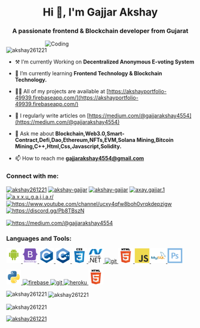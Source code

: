 

<h1 align="center">Hi 👋, I'm Gajjar Akshay</h1>
<h3 align="center">A passionate frontend & Blockchain developer from Gujarat</h3>
<img align="right" alt="Coding" width="400" src="https://cdn.dribbble.com/users/1162077/screenshots/3848914/programmer.gif">

<p align="left"> <img src="https://komarev.com/ghpvc/?username=akshay261221&label=Profile%20views&color=0e75b6&style=flat" alt="akshay261221" /> </p>

- ⚒️ I’m currently Working on **Decentralized Anonymous E-voting System**

- 🌱 I’m currently learning **Frontend Technology & Blockchain Technology.**

- 👨‍💻 All of my projects are available at [https://akshayportfolio-49939.firebaseapp.com/](https://akshayportfolio-49939.firebaseapp.com/)

- 📝 I regularly write articles on [https://medium.com/@gajjarakshay4554](https://medium.com/@gajjarakshay4554)

- 💬 Ask me about **Blockchain,Web3.0,Smart-Contract,Defi,Dao,Ethereum,NFTs,EVM,Solana Mining,Bitcoin Mining,C++,Html,Css,Javascript,Solidity.**

- 📫 How to reach me **gajjarakshay4554@gmail.com**

<h3 align="left">Connect with me:</h3>
<p align="left">
<a href="https://twitter.com/akshay261221" target="blank"><img align="center" src="https://raw.githubusercontent.com/rahuldkjain/github-profile-readme-generator/master/src/images/icons/Social/twitter.svg" alt="akshay261221" height="30" width="40" /></a>
<a href="https://www.linkedin.com/in/akshay-gajjar-0b279a212/" target="_blank"><img align="center" src="https://raw.githubusercontent.com/rahuldkjain/github-profile-readme-generator/master/src/images/icons/Social/linked-in-alt.svg" alt="akshay-gajjar" height="30" width="40" /></a>
<a href="https://stackoverflow.com/users/akshay-gajjar" target="blank"><img align="center" src="https://raw.githubusercontent.com/rahuldkjain/github-profile-readme-generator/master/src/images/icons/Social/stack-overflow.svg" alt="akshay-gajjar" height="30" width="40" /></a>
<a href="https://fb.com/axay.gajjar.1" target="blank"><img align="center" src="https://raw.githubusercontent.com/rahuldkjain/github-profile-readme-generator/master/src/images/icons/Social/facebook.svg" alt="axay.gajjar.1" height="30" width="40" /></a>
<a href="https://instagram.com/a.x.x.u_g.a.j.j.a.r/" target="blank"><img align="center" src="https://raw.githubusercontent.com/rahuldkjain/github-profile-readme-generator/master/src/images/icons/Social/instagram.svg" alt="a.x.x.u_g.a.j.j.a.r/" height="30" width="40" /></a>
<a href="https://youtube.com/channel/UCJSqZ0vPQVKaI9v7wlt1qlQ" target="blank"><img align="center" src="https://raw.githubusercontent.com/rahuldkjain/github-profile-readme-generator/master/src/images/icons/Social/youtube.svg" alt="https://www.youtube.com/channel/ucxy4qfw8boh0vrqkdepzigw" height="30" width="40" /></a>
<a href="https://discord.gg/https://discord.gg/Pb8TBszN" target="blank"><img align="center" src="https://raw.githubusercontent.com/rahuldkjain/github-profile-readme-generator/master/src/images/icons/Social/discord.svg" alt="https://discord.gg/Pb8TBszN" height="30" width="40" /></a>
</p>
<a href="https://medium.com/https://medium.com/@gajjarakshay4554" target="blank"><img align="center" src="https://raw.githubusercontent.com/rahuldkjain/github-profile-readme-generator/master/src/images/icons/Social/medium.svg" alt="https://medium.com/@gajjarakshay4554" height="30" width="40" /></a>

<h3 align="left">Languages and Tools:</h3>
<p align="left"> <a href="https://developer.android.com" target="_blank" rel="noreferrer"> <img src="https://raw.githubusercontent.com/devicons/devicon/master/icons/android/android-original-wordmark.svg" alt="android" width="40" height="40"/> </a> <a href="https://getbootstrap.com" target="_blank" rel="noreferrer"> <img src="https://raw.githubusercontent.com/devicons/devicon/master/icons/bootstrap/bootstrap-plain-wordmark.svg" alt="bootstrap" width="40" height="40"/> </a> <a href="https://www.cprogramming.com/" target="_blank" rel="noreferrer"> <img src="https://raw.githubusercontent.com/devicons/devicon/master/icons/c/c-original.svg" alt="c" width="40" height="40"/> </a> <a href="https://www.w3schools.com/cpp/" target="_blank" rel="noreferrer"> <img src="https://raw.githubusercontent.com/devicons/devicon/master/icons/cplusplus/cplusplus-original.svg" alt="cplusplus" width="40" height="40"/> </a> <a href="https://www.w3schools.com/css/" target="_blank" rel="noreferrer"> <img src="https://raw.githubusercontent.com/devicons/devicon/master/icons/css3/css3-original-wordmark.svg" alt="css3" width="40" height="40"/> </a> <a href="https://dotnet.microsoft.com/" target="_blank" rel="noreferrer"> <img src="https://raw.githubusercontent.com/devicons/devicon/master/icons/dot-net/dot-net-original-wordmark.svg" alt="dotnet" width="40" height="40"/> </a> <a href="https://git-scm.com/" target="_blank" rel="noreferrer"> <img src="https://www.vectorlogo.zone/logos/git-scm/git-scm-icon.svg" alt="git" width="40" height="40"/> </a> <a href="https://www.w3.org/html/" target="_blank" rel="noreferrer"> <img src="https://raw.githubusercontent.com/devicons/devicon/master/icons/html5/html5-original-wordmark.svg" alt="html5" width="40" height="40"/> </a> <a href="https://developer.mozilla.org/en-US/docs/Web/JavaScript" target="_blank" rel="noreferrer"> <img src="https://raw.githubusercontent.com/devicons/devicon/master/icons/javascript/javascript-original.svg" alt="javascript" width="40" height="40"/> </a> <a href="https://www.mysql.com/" target="_blank" rel="noreferrer"> <img src="https://raw.githubusercontent.com/devicons/devicon/master/icons/mysql/mysql-original-wordmark.svg" alt="mysql" width="40" height="40"/> </a> <a href="https://www.photoshop.com/en" target="_blank" rel="noreferrer"> <img src="https://raw.githubusercontent.com/devicons/devicon/master/icons/photoshop/photoshop-line.svg" alt="photoshop" width="40" height="40"/> </a> </p>
<a href="https://www.python.org" target="_blank" rel="noreferrer"> <img src="https://raw.githubusercontent.com/devicons/devicon/master/icons/python/python-original.svg" alt="python" width="40" height="40"/> </a> 
<a href="https://firebase.google.com/" target="_blank" rel="noreferrer"> <img src="https://www.vectorlogo.zone/logos/firebase/firebase-icon.svg" alt="firebase" width="40" height="40"/> </a> <a href="https://git-scm.com/" target="_blank" rel="noreferrer"> <img src="https://www.vectorlogo.zone/logos/git-scm/git-scm-icon.svg" alt="git" width="40" height="40"/> </a>
<a href="https://heroku.com" target="_blank" rel="noreferrer"> <img src="https://www.vectorlogo.zone/logos/heroku/heroku-icon.svg" alt="heroku" width="40" height="40"/> </a> <a href="https://www.w3.org/html/" target="_blank" rel="noreferrer"> <img src="https://raw.githubusercontent.com/devicons/devicon/master/icons/html5/html5-original-wordmark.svg" alt="html5" width="40" height="40"/> </a>


<p><img align="left" src="https://github-readme-stats.vercel.app/api/top-langs?username=akshay261221&show_icons=true&locale=en&layout=compact" alt="akshay261221" /></p>
<p>&nbsp;<img align="center" src="https://github-readme-stats.vercel.app/api?username=akshay261221&show_icons=true&locale=en" alt="akshay261221" /></p>
<p><img align="center" src="https://github-readme-streak-stats.herokuapp.com/?user=akshay261221&" alt="akshay261221" /></p>
<p align="left"> <a href="https://github.com/ryo-ma/github-profile-trophy"><img src="https://github-profile-trophy.vercel.app/?username=akshay261221" alt="akshay261221" /></a> </p>
<p align="left"> <a href="https://twitter.com/" target="blank"><img src="https://img.shields.io/twitter/follow/?logo=twitter&style=for-the-badge" alt="" /></a> </p>
